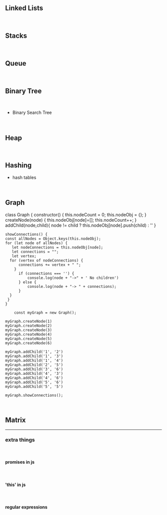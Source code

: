 ## Linked Lists 

<br>

## Stacks 

<br>

## Queue

<br>

## Binary Tree

<br>

* Binary Search Tree

<br>

## Heap

<br>

## Hashing 

* hash tables

<br>

## Graph
class Graph { 
    constructor() { 
    this.nodeCount = 0;
    this.nodeObj = {}; 
  } 
  createNode(node)  { 
    this.nodeObj[node]=[];
    this.nodeCount++;
   } 
  addChild(node,child){
    node != child ? this.nodeObj[node].push(child) : ''
  }

    showConnections() {
    const allNodes = Object.keys(this.nodeObj); 
    for (let node of allNodes) {     
       let nodeConnections = this.nodeObj[node];
       let connections = ""; 
       let vertex;
      for (vertex of nodeConnections) {
          connections += vertex + " ";
        } 
          if (connections === '') {
              console.log(node + "->" + ' No children')
          } else {
              console.log(node + "-> " + connections);
          }
      } 
     } 
    } 

        const myGraph = new Graph();

    myGraph.createNode(1)
    myGraph.createNode(2)
    myGraph.createNode(3)
    myGraph.createNode(4)
    myGraph.createNode(5)
    myGraph.createNode(6)

    myGraph.addChild('1', '2')
    myGraph.addChild('1', '3')
    myGraph.addChild('1', '4')
    myGraph.addChild('2', '5')
    myGraph.addChild('3', '6')
    myGraph.addChild('4', '3')
    myGraph.addChild('4', '6')
    myGraph.addChild('5', '6')
    myGraph.addChild('5', '5')

    myGraph.showConnections();
<br>

## Matrix

<hr>

### extra things 

<br>

#### promises in js 

<br>

#### 'this' in js 

<br>

#### regular expressions